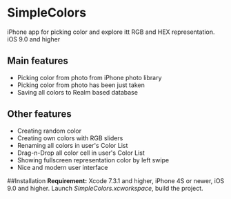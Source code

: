# SimpleColors
iPhone app for picking color and explore itt RGB and HEX representation. iOS 9.0 and higher

## Main features
- Picking color from photo from iPhone photo library
- Picking color from photo has been just taken
- Saving all colors to Realm based database

## Other features 
- Creating random color
- Creating own colors with RGB sliders
- Renaming all colors in user's Color List
- Drag-n-Drop all color cell in user's Color List
- Showing fullscreen representation color by left swipe
- Nice and modern user interface

##Installation
**Requirement:** Xcode 7.3.1 and higher, iPhone 4S or newer, iOS 9.0 and higher. 
Launch *SimpleColors.xcworkspace*, build the project.
